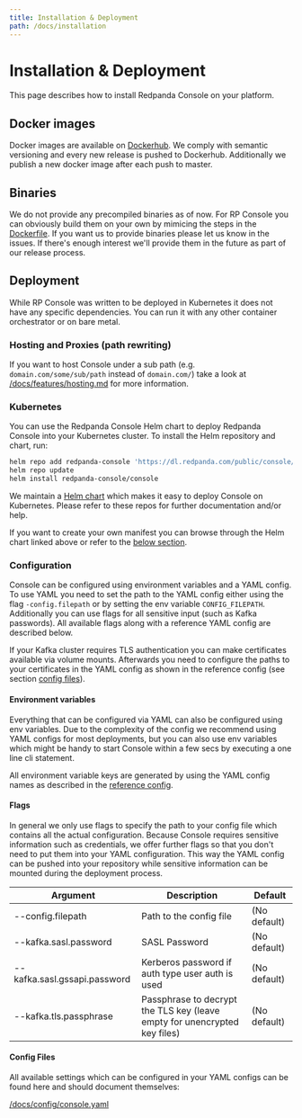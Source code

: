 ```yaml
---
title: Installation & Deployment
path: /docs/installation
---
```


# Installation & Deployment

This page describes how to install Redpanda Console on your platform.

## Docker images

Docker images are available on [Dockerhub](https://hub.docker.com/r/vectorized/console/tags). We comply with semantic versioning and every new release is pushed to Dockerhub.
Additionally we publish a new docker image after each push to master.

## Binaries

We do not provide any precompiled binaries as of now. For RP Console you can obviously build them on your own by mimicing the steps in the [Dockerfile](../Dockerfile).
If you want us to provide binaries please let us know in the issues. If there's enough interest we'll provide them in the future as part of our release process.

## Deployment

While RP Console was written to be deployed in Kubernetes it does not have any specific dependencies. You can run it with any other container orchestrator or on bare metal.

### Hosting and Proxies (path rewriting)

If you want to host Console under a sub path (e.g. `domain.com/some/sub/path` instead of `domain.com/`) take a look at [/docs/features/hosting.md](./features/hosting.md) for more information.

### Kubernetes
You can use the Redpanda Console Helm chart to deploy Redpanda Console into your Kubernetes cluster. To install the Helm repository and chart, run:

```bash
helm repo add redpanda-console 'https://dl.redpanda.com/public/console/helm/charts/' 
helm repo update
helm install redpanda-console/console
```

We maintain a [Helm chart](https://dl.redpanda.com/public/console/helm/charts/) which makes it easy to deploy Console on Kubernetes. Please refer to these repos for further documentation and/or help.

If you want to create your own manifest you can browse through the Helm chart linked above or refer to the [below section](#other).

### Configuration

Console can be configured using environment variables and a YAML config. To use YAML you need to set the path to the YAML config either using the flag `-config.filepath` or by setting the env variable `CONFIG_FILEPATH`. Additionally you can use flags for all sensitive input (such as Kafka passwords). All available flags along with a reference YAML config are described below.

If your Kafka cluster requires TLS authentication you can make certificates available via volume mounts. Afterwards you need to configure the paths to your certificates in the YAML config as shown in the reference config (see section [config files](#config-files)).

#### Environment variables

Everything that can be configured via YAML can also be configured using env variables. Due to the complexity of the config we recommend using YAML configs for most deployments, but you can also use env variables which might be handy to start Console within a few secs by executing a one line cli statement.

All environment variable keys are generated by using the YAML config names as described in the [reference config](/docs/config/console.yaml).

#### Flags

In general we only use flags to specify the path to your config file which contains all the actual configuration. Because Console requires sensitive information such as credentials, we offer further flags so that you don't need to put them into your YAML configuration. This way the YAML config can be pushed into your repository while sensitive information can be mounted during the deployment process.

| Argument | Description | Default |
| --- | --- | --- |
| --config.filepath | Path to the config file | (No default) |
| --kafka.sasl.password | SASL Password | (No default) |
| --kafka.sasl.gssapi.password | Kerberos password if auth type user auth is used | (No default) |
| --kafka.tls.passphrase | Passphrase to decrypt the TLS key (leave empty for unencrypted key files) | (No default) |

#### Config Files

All available settings which can be configured in your YAML configs can be found here and should document themselves:

[/docs/config/console.yaml](https://github.com/redpanda-data/console/blob/master/docs/config/console.yaml)
